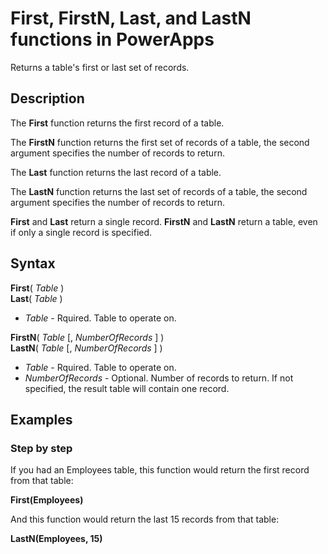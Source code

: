 <properties
	pageTitle="PowerApps: First, FirstN, Last, and LastN functions"
	description="Reference information for the First, FirstN, Last, and LastN functions in PowerApps, including syntax and examples"
	services=""
	suite="powerapps"
	documentationCenter="na"
	authors="gregli-msft"
	manager="dwrede"
	editor=""
	tags=""/>

<tags
   ms.service="powerapps"
   ms.devlang="na"
   ms.topic="article"
   ms.tgt_pltfrm="na"
   ms.workload="na"
   ms.date="11/07/2015"
   ms.author="gregli"/>

# First, FirstN, Last, and LastN functions in PowerApps #

Returns a table's first or last set of records. 

## Description ##

The **First** function returns the first record of a table.

The **FirstN** function returns the first set of records of a table, the second argument specifies the number of records to return.

The **Last** function returns the last record of a table.

The **LastN** function returns the last set of records of a table, the second argument specifies the number of records to return.

**First** and **Last** return a single record.  **FirstN** and **LastN** return a table, even if only a single record is specified.

## Syntax ##

**First**( *Table* )<br>
**Last**( *Table* )

- *Table* - Rquired. Table to operate on.

**FirstN**( *Table* [, *NumberOfRecords* ] )<br>
**LastN**( *Table* [, *NumberOfRecords* ] )

- *Table* - Rquired. Table to operate on.
- *NumberOfRecords* - Optional.  Number of records to return. If not specified, the result table will contain one record.

## Examples ##

<!-- TODO: Examples. -->

### Step by step ###

If you had an Employees table, this function would return the first record from that table:

**First(Employees)**

And this function would return the last 15 records from that table:

**LastN(Employees, 15)**

